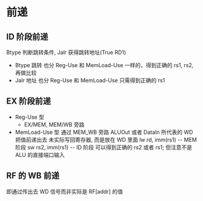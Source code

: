 # 前递

## ID 阶段前递

Btype 判断跳转条件, Jalr 获得跳转地址(True RD1)

- Btype 跳转
  也分 Reg-Use 和 MemLoad-Use
  一样的，得到正确的 rs1, rs2, 再做比较
- Jalr 地址
  也分 Reg-Use 和 MemLoad-Use
  只需得到正确的 rs1

## EX 阶段前递

- Reg-Use 型
  - EX/MEM, MEM/WB 旁路
- MemLoad-Use 型
  通过 MEM_WB 旁路 ALUOut 或者 DataIn 所代表的 WD 把值前递出去
  未实际写回寄存器, 而是放在 WD 里面
  lw rd, imm(rs1) -- MEM 阶段
  sw rs2, imm(rs1) -- ID 阶段
  可以得到正确的 rs2 或者 rs1; 但注意不是 ALU 的直接端口输入
  

## RF 的 WB 前递

即通过传出去 WD 信号而非实际是 RF[addr] 的值
